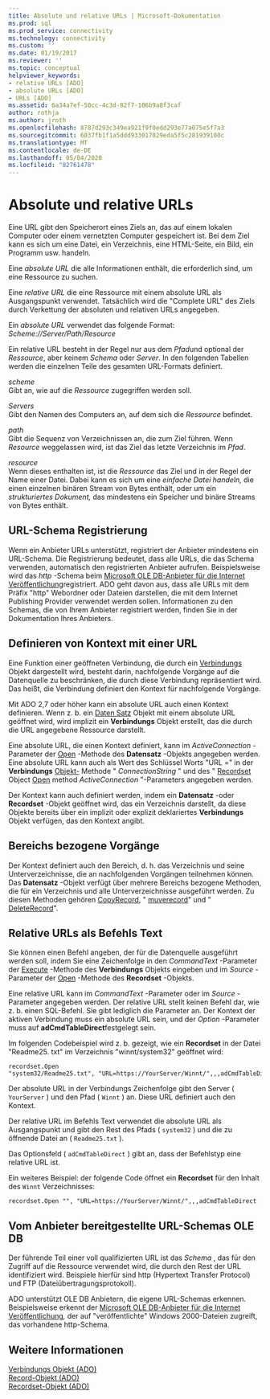 ```yaml
---
title: Absolute und relative URLs | Microsoft-Dokumentation
ms.prod: sql
ms.prod_service: connectivity
ms.technology: connectivity
ms.custom: ''
ms.date: 01/19/2017
ms.reviewer: ''
ms.topic: conceptual
helpviewer_keywords:
- relative URLs [ADO]
- absolute URLs [ADO]
- URLs [ADO]
ms.assetid: 6a34a7ef-50cc-4c3d-82f7-106b9a8f3caf
author: rothja
ms.author: jroth
ms.openlocfilehash: 8787d293c349ea921f9f0edd293e77a075e5f7a3
ms.sourcegitcommit: 6037fb1f1a5ddd933017029eda5f5c281939100c
ms.translationtype: MT
ms.contentlocale: de-DE
ms.lasthandoff: 05/04/2020
ms.locfileid: "82761478"
---
```

# <a name="absolute-and-relative-urls"></a>Absolute und relative URLs
Eine URL gibt den Speicherort eines Ziels an, das auf einem lokalen Computer oder einem vernetzten Computer gespeichert ist. Bei dem Ziel kann es sich um eine Datei, ein Verzeichnis, eine HTML-Seite, ein Bild, ein Programm usw. handeln.  
  
 Eine *absolute URL* die alle Informationen enthält, die erforderlich sind, um eine Ressource zu suchen.  
  
 Eine *relative URL* die eine Ressource mit einem absolute URL als Ausgangspunkt verwendet. Tatsächlich wird die "Complete URL" des Ziels durch Verkettung der absoluten und relativen URLs angegeben.  
  
 Ein *absolute URL* verwendet das folgende Format: *Scheme://Server/Path/Resource*  
  
 Ein relative URL besteht in der Regel nur aus dem *Pfad*und optional der *Ressource*, aber keinem *Schema* oder *Server*. In den folgenden Tabellen werden die einzelnen Teile des gesamten URL-Formats definiert.  
  
 *scheme*  
 Gibt an, wie auf die *Ressource* zugegriffen werden soll.  
  
 *Servers*  
 Gibt den Namen des Computers an, auf dem sich die *Ressource* befindet.  
  
 *path*  
 Gibt die Sequenz von Verzeichnissen an, die zum Ziel führen. Wenn *Resource* weggelassen wird, ist das Ziel das letzte Verzeichnis im *Pfad*.  
  
 *resource*  
 Wenn dieses enthalten ist, ist die *Ressource* das Ziel und in der Regel der Name einer Datei. Dabei kann es sich um eine *einfache Datei handeln,* die einen einzelnen binären Stream von Bytes enthält, oder um ein *strukturiertes Dokument,* das mindestens ein Speicher und binäre Streams von Bytes enthält.  
  
## <a name="url-scheme-registration"></a>URL-Schema Registrierung  
 Wenn ein Anbieter URLs unterstützt, registriert der Anbieter mindestens ein URL-Schema. Die Registrierung bedeutet, dass alle URLs, die das Schema verwenden, automatisch den registrierten Anbieter aufrufen. Beispielsweise wird das *http* -Schema beim [Microsoft OLE DB-Anbieter für die Internet Veröffentlichung](../../../ado/guide/appendixes/microsoft-ole-db-provider-for-internet-publishing.md)registriert. ADO geht davon aus, dass alle URLs mit dem Präfix "http" Webordner oder Dateien darstellen, die mit dem Internet Publishing Provider verwendet werden sollen. Informationen zu den Schemas, die von Ihrem Anbieter registriert werden, finden Sie in der Dokumentation Ihres Anbieters.  
  
## <a name="defining-context-with-a-url"></a>Definieren von Kontext mit einer URL  
 Eine Funktion einer geöffneten Verbindung, die durch ein [Verbindungs](../../../ado/reference/ado-api/connection-object-ado.md) Objekt dargestellt wird, besteht darin, nachfolgende Vorgänge auf die Datenquelle zu beschränken, die durch diese Verbindung repräsentiert wird. Das heißt, die Verbindung definiert den Kontext für nachfolgende Vorgänge.  
  
 Mit ADO 2,7 oder höher kann ein absolute URL auch einen Kontext definieren. Wenn z. b. ein [Daten Satz](../../../ado/reference/ado-api/record-object-ado.md) Objekt mit einem absolute URL geöffnet wird, wird implizit ein **Verbindungs** Objekt erstellt, das die durch die URL angegebene Ressource darstellt.  
  
 Eine absolute URL, die einen Kontext definiert, kann im *ActiveConnection* -Parameter der [Open](../../../ado/reference/ado-api/open-method-ado-record.md) -Methode des **Datensatz** -Objekts angegeben werden. Eine absolute URL kann auch als Wert des Schlüssel Worts "URL =" in der **Verbindungs** [Objekt-](../../../ado/reference/ado-api/open-method-ado-connection.md) Methode " *ConnectionString* " und des " [Recordset](../../../ado/reference/ado-api/recordset-object-ado.md) Object [Open](../../../ado/reference/ado-api/open-method-ado-recordset.md) method *ActiveConnection* "-Parameters angegeben werden.  
  
 Der Kontext kann auch definiert werden, indem ein **Datensatz** -oder **Recordset** -Objekt geöffnet wird, das ein Verzeichnis darstellt, da diese Objekte bereits über ein implizit oder explizit deklariertes **Verbindungs** Objekt verfügen, das den Kontext angibt.  
  
## <a name="scoped-operations"></a>Bereichs bezogene Vorgänge  
 Der Kontext definiert auch den Bereich, d. h. das Verzeichnis und seine Unterverzeichnisse, die an nachfolgenden Vorgängen teilnehmen können. Das **Datensatz** -Objekt verfügt über mehrere Bereichs bezogene Methoden, die für ein Verzeichnis und alle Unterverzeichnisse ausgeführt werden. Zu diesen Methoden gehören [CopyRecord](../../../ado/reference/ado-api/copyrecord-method-ado.md), " [muverecord](../../../ado/reference/ado-api/moverecord-method-ado.md)" und " [DeleteRecord](../../../ado/reference/ado-api/deleterecord-method-ado.md)".  
  
## <a name="relative-urls-as-command-text"></a>Relative URLs als Befehls Text  
 Sie können einen Befehl angeben, der für die Datenquelle ausgeführt werden soll, indem Sie eine Zeichenfolge in den *CommandText* -Parameter der [Execute](../../../ado/reference/ado-api/execute-method-ado-connection.md) -Methode des **Verbindungs** Objekts eingeben und im *Source* -Parameter der [Open](../../../ado/reference/ado-api/open-method-ado-recordset.md) -Methode des **Recordset** -Objekts.  
  
 Eine relative URL kann im *CommandText* -Parameter oder im *Source* -Parameter angegeben werden. Der relative URL stellt keinen Befehl dar, wie z. b. einen SQL-Befehl. Sie gibt lediglich die Parameter an. Der Kontext der aktiven Verbindung muss ein absolute URL sein, und der *Option* -Parameter muss auf **adCmdTableDirect**festgelegt sein.  
  
 Im folgenden Codebeispiel wird z. b. gezeigt, wie ein **Recordset** in der Datei "Readme25. txt" im Verzeichnis "winnt/system32" geöffnet wird:  
  
```  
recordset.Open "system32/Readme25.txt", "URL=https://YourServer/Winnt/",,,adCmdTableDirect  
```  
  
 Der absolute URL in der Verbindungs Zeichenfolge gibt den Server ( `YourServer` ) und den Pfad ( `Winnt` ) an. Diese URL definiert auch den Kontext.  
  
 Der relative URL im Befehls Text verwendet die absolute URL als Ausgangspunkt und gibt den Rest des Pfads ( `system32` ) und die zu öffnende Datei an ( `Readme25.txt` ).  
  
 Das Optionsfeld ( `adCmdTableDirect` ) gibt an, dass der Befehlstyp eine relative URL ist.  
  
 Ein weiteres Beispiel: der folgende Code öffnet ein **Recordset** für den Inhalt des `Winnt` Verzeichnisses:  
  
```  
recordset.Open "", "URL=https://YourServer/Winnt/",,,adCmdTableDirect  
```  
  
## <a name="ole-db-provider-supplied-url-schemes"></a>Vom Anbieter bereitgestellte URL-Schemas OLE DB  
 Der führende Teil einer voll qualifizierten URL ist das *Schema* , das für den Zugriff auf die Ressource verwendet wird, die durch den Rest der URL identifiziert wird. Beispiele hierfür sind http (Hypertext Transfer Protocol) und FTP (Dateiübertragungsprotokoll).  
  
 ADO unterstützt OLE DB Anbietern, die eigene URL-Schemas erkennen. Beispielsweise erkennt der [Microsoft OLE DB-Anbieter für die Internet Veröffentlichung](../../../ado/guide/appendixes/microsoft-ole-db-provider-for-internet-publishing.md)*,* der auf "veröffentlichte" Windows 2000-Dateien zugreift, das vorhandene http-Schema.  
  
## <a name="see-also"></a>Weitere Informationen  
 [Verbindungs Objekt (ADO)](../../../ado/reference/ado-api/connection-object-ado.md)   
 [Record-Objekt (ADO)](../../../ado/reference/ado-api/record-object-ado.md)   
 [Recordset-Objekt (ADO)](../../../ado/reference/ado-api/recordset-object-ado.md)
